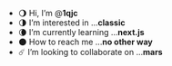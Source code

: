 - 🌖 Hi, I’m @**1qjc**
- 🌗 I’m interested in ...**classic**
- 🌘 I’m currently learning ...**next.js**
- 🌑 How to reach me ...**no other way**
- ☄️ I’m looking to collaborate on ...**mars**
